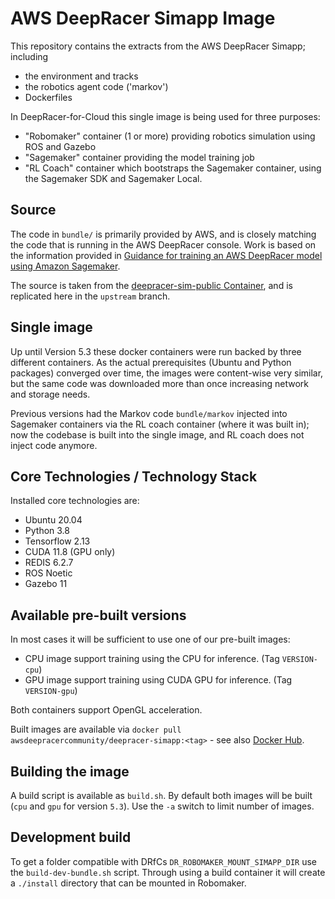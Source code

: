 # AWS DeepRacer Simapp Image

This repository contains the extracts from the AWS DeepRacer Simapp; including

- the environment and tracks
- the robotics agent code ('markov')
- Dockerfiles

In DeepRacer-for-Cloud this single image is being used for three purposes:

- "Robomaker" container (1 or more) providing robotics simulation using ROS and Gazebo
- "Sagemaker" container providing the model training job
- "RL Coach" container which bootstraps the Sagemaker container, using the Sagemaker SDK and Sagemaker Local.

## Source

The code in `bundle/` is primarily provided by AWS, and is closely matching the code that is running in the AWS DeepRacer console. Work is based on the information
provided in [Guidance for training an AWS DeepRacer model using Amazon Sagemaker](https://github.com/aws-solutions-library-samples/guidance-for-training-an-aws-deepracer-model-using-amazon-sagemaker).

The source is taken from the [deepracer-sim-public Container](https://gallery.ecr.aws/k1d3r4z1/deepracer-sim-public), and is replicated here in the `upstream` branch.

## Single image

Up until Version 5.3 these docker containers were run backed by three different containers. As the actual prerequisites (Ubuntu and Python packages) converged
over time, the images were content-wise very similar, but the same code was downloaded more than once increasing network and storage needs.

Previous versions had the Markov code `bundle/markov` injected into Sagemaker containers via the RL coach container (where it was built in); now the codebase
is built into the single image, and RL coach does not inject code anymore.

## Core Technologies / Technology Stack

Installed core technologies are:
 - Ubuntu 20.04
 - Python 3.8
 - Tensorflow 2.13
 - CUDA 11.8 (GPU only)
 - REDIS 6.2.7
 - ROS Noetic
 - Gazebo 11

## Available pre-built versions

In most cases it will be sufficient to use one of our pre-built images:

- CPU image support training using the CPU for inference. (Tag `VERSION-cpu`)
- GPU image support training using CUDA GPU for inference. (Tag `VERSION-gpu`)

Both containers support OpenGL acceleration.

Built images are available via `docker pull awsdeepracercommunity/deepracer-simapp:<tag>` - see also [Docker Hub](https://hub.docker.com/repository/docker/awsdeepracercommunity/deepracer-simapp).

## Building the image

A build script is available as `build.sh`. By default both images will be built (`cpu` and `gpu` for version `5.3`). Use the `-a` switch to limit number of images.

## Development build

To get a folder compatible with DRfCs `DR_ROBOMAKER_MOUNT_SIMAPP_DIR` use the `build-dev-bundle.sh` script. Through using a build container it will create a `./install` directory that can be mounted in Robomaker.
